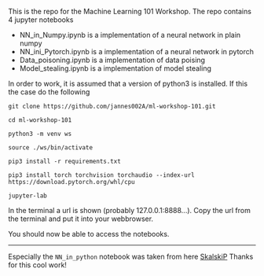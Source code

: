 This is the repo for the Machine Learning 101 Workshop.
The repo contains 4 jupyter notebooks

- NN_in_Numpy.ipynb is a implementation of a neural network in plain numpy
- NN_ini_Pytorch.ipynb is a implementation of a neural network in pytorch
- Data_poisoning.ipynb is a implementation of data poising
- Model_stealing.ipynb is a implementation of model stealing


In order to work, it is assumed that a version of python3 is installed. If this the case do the following

```
git clone https://github.com/jannes002A/ml-workshop-101.git

cd ml-workshop-101

python3 -m venv ws

source ./ws/bin/activate

pip3 install -r requirements.txt

pip3 install torch torchvision torchaudio --index-url https://download.pytorch.org/whl/cpu

jupyter-lab
```
In the terminal a url is shown (probably 127.0.0.1:8888...). Copy the url from the terminal and put it into your webbrowser.

You should now be able to access the notebooks.



------------
Especially the `NN_in_python` notebook was taken from here [SkalskiP](https://github.com/SkalskiP/ILearnDeepLearning.py/blob/master/01_mysteries_of_neural_networks/03_numpy_neural_net/Numpy%20deep%20neural%20network.ipynb)
Thanks for this cool work!
